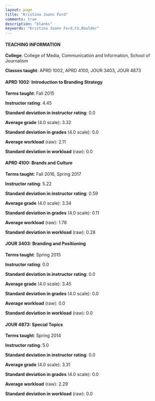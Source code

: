 ```yaml
---
layout: page
title: "Kristina Joann Ford" 
comments: true
description: "blanks"
keywords: "Kristina Joann Ford,CU,Boulder"
---
```

<head>
<script src="https://ajax.googleapis.com/ajax/libs/jquery/2.1.3/jquery.min.js"></script>
<script src="https://dl.dropboxusercontent.com/s/pc42nxpaw1ea4o9/highcharts.js?dl=0"></script>
<!-- <script src="../assets/js/highcharts.js"></script> -->
<style type="text/css">@font-face {
	font-family: "Bebas Neue";
	src: url(https://www.filehosting.org/file/details/544349/BebasNeue Regular.otf) format("opentype");
	}
	h1.Bebas { 
		font-family: "Bebas Neue", Verdana, Tahoma;
	}
</style>
</head>
	   
#### TEACHING INFORMATION

**College**: College of Media, Communication and Information, School of Journalism

**Classes taught**: APRD 1002, APRD 4100, JOUR 3403, JOUR 4873

#### APRD 1002: Introduction to Branding Strategy

**Terms taught**: Fall 2015

**Instructor rating**: 4.45

**Standard deviation in instructor rating**: 0.0

**Average grade** (4.0 scale): 3.32

**Standard deviation in grades** (4.0 scale): 0.0

**Average workload** (raw): 2.11

**Standard deviation in workload** (raw): 0.0

#### APRD 4100: Brands and Culture

**Terms taught**: Fall 2016, Spring 2017

**Instructor rating**: 5.22

**Standard deviation in instructor rating**: 0.59

**Average grade** (4.0 scale): 3.34

**Standard deviation in grades** (4.0 scale): 0.11

**Average workload** (raw): 1.78

**Standard deviation in workload** (raw): 0.28

#### JOUR 3403: Branding and Positioning

**Terms taught**: Spring 2015

**Instructor rating**: 0.0

**Standard deviation in instructor rating**: 0.0

**Average grade** (4.0 scale): 3.45

**Standard deviation in grades** (4.0 scale): 0.0

**Average workload** (raw): 0.0

**Standard deviation in workload** (raw): 0.0

#### JOUR 4873: Special Topics

**Terms taught**: Spring 2014

**Instructor rating**: 5.0

**Standard deviation in instructor rating**: 0.0

**Average grade** (4.0 scale): 3.31

**Standard deviation in grades** (4.0 scale): 0.0

**Average workload** (raw): 2.29

**Standard deviation in workload** (raw): 0.0

